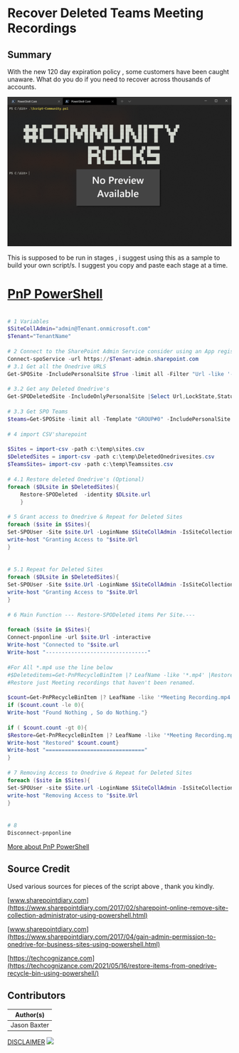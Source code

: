 # Recover Deleted Teams Meeting Recordings

## Summary

With the new 120 day expiration policy , some customers have been caught unaware. What do you do if you need to recover across thousands of accounts.

![Example Screenshot](assets/example.png)

This is supposed to be run in stages , i suggest using this as a sample to build your own script/s. I suggest you copy and paste each stage at a time.


# [PnP PowerShell](#tab/pnpps)

```powershell

# 1 Variables
$SiteCollAdmin="admin@Tenant.onmicrosoft.com"
$Tenant="TenantName"

# 2 Connect to the SharePoint Admin Service consider using an App registration or a Service account.
Connect-spoService -url https://$Tenant-admin.sharepoint.com 
# 3.1 Get all the Onedrive URLS
Get-SPOSite -IncludePersonalSite $True -limit all -Filter "Url -like '-my.sharepoint.com/personal/'"|Select Url,LockState,Status,LastContentModifiedDate,Title,Owner |Export-Csv c:\temp\sites.csv -NoTypeInformation

# 3.2 Get any Deleted Onedrive's
Get-SPODeletedSite -IncludeOnlyPersonalSite |Select Url,LockState,Status,LastContentModifiedDate,Title,Owner |Export-Csv c:\temp\DeletedOnedrivesites.csv

# 3.3 Get SPO Teams
$teams=Get-SPOSite -limit all -Template "GROUP#0" -IncludePersonalSite:$false|Select Url,LockState,Status,LastContentModifiedDate,Title,Owner |Export-Csv c:\temp\Teamssites.csv

# 4 import CSV'sharepoint

$Sites = import-csv -path c:\temp\sites.csv
$DeletedSites = import-csv -path c:\temp\DeletedOnedrivesites.csv
$TeamsSites= import-csv -path c:\temp\Teamssites.csv

# 4.1 Restore deleted Onedrive's (Optional)
foreach ($DLsite in $DeletedSites){
	Restore-SPODeleted	-identity $DLsite.url
	}

# 5 Grant access to Onedrive & Repeat for Deleted Sites
foreach ($site in $Sites){
Set-SPOUser -Site $site.Url -LoginName $SiteCollAdmin -IsSiteCollectionAdmin $True
write-host "Granting Access to "$site.Url
}


# 5.1 Repeat for Deleted Sites
foreach ($DLsite in $DeletedSites){
Set-SPOUser -Site $site.Url -LoginName $SiteCollAdmin -IsSiteCollectionAdmin $True
write-host "Granting Access to "$site.Url
}

# 6 Main Function --- Restore-SPODeleted items Per Site.---

foreach ($site in $Sites){
Connect-pnponline -url $site.Url -interactive
Write-host "Connected to "$site.url
Write-host "--------------------------------"

#For All *.mp4 use the line below
#$Deleteditems=Get-PnPRecycleBinItem |? LeafName -like '*.mp4' |Restore-PnPRecycleBinItem -force
#Restore just Meeting recordings that haven't been renamed.

$count=Get-PnPRecycleBinItem |? LeafName -like '*Meeting Recording.mp4'
if ($count.count -le 0){
Write-host "Found Nothing , So do Nothing."}

if ( $count.count -gt 0){
$Restore=Get-PnPRecycleBinItem |? LeafName -like '*Meeting Recording.mp4' |Restore-PnPRecycleBinItem -force
Write-host "Restored" $count.count}
Write-host "==============================="
}

# 7 Removing Access to Onedrive & Repeat for Deleted Sites
foreach ($site in $Sites){
Set-SPOUser -site $Site.url -LoginName $SiteCollAdmin -IsSiteCollectionAdmin $False
write-host "Removing Access to "$site.Url
}


# 8
Disconnect-pnponline


```
[More about PnP PowerShell](../../docfx/includes/MORE-PNPPS.md)


## Source Credit

Used various sources for pieces of the script above , thank you kindly.

[www.sharepointdiary.com](https://www.sharepointdiary.com/2017/02/sharepoint-online-remove-site-collection-administrator-using-powershell.html)

[www.sharepointdiary.com](https://www.sharepointdiary.com/2017/04/gain-admin-permission-to-onedrive-for-business-sites-using-powershell.html)

[https://techcognizance.com](https://techcognizance.com/2021/05/16/restore-items-from-onedrive-recycle-bin-using-powershell/)


## Contributors

| Author(s) |
|-----------|
| Jason Baxter 


[DISCLAIMER](../../docfx/includes/DISCLAIMER.md)
<img src="https://pnptelemetry.azurewebsites.net/script-samples/scripts/template-script-submission" aria-hidden="true" />